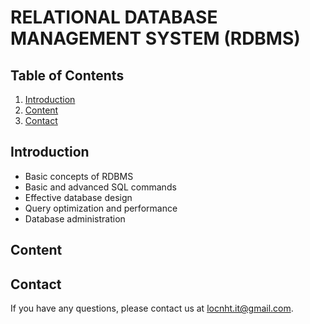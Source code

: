 # RELATIONAL DATABASE MANAGEMENT SYSTEM (RDBMS)

## Table of Contents
1. [Introduction](#introduction)
2. [Content](#content)
3. [Contact](#contact)

## Introduction
- Basic concepts of RDBMS
- Basic and advanced SQL commands
- Effective database design
- Query optimization and performance
- Database administration

## Content 

## Contact
If you have any questions, please contact us at [locnht.it@gmail.com](mailto:locnht.it@gmail.com).
